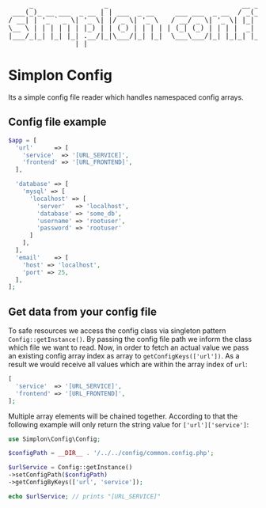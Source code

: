 <pre>
     _                 _                                __ _       
 ___(_)_ __ ___  _ __ | | ___  _ __     ___ ___  _ __  / _(_) __ _ 
/ __| | '_ ` _ \| '_ \| |/ _ \| '_ \   / __/ _ \| '_ \| |_| |/ _` |
\__ \ | | | | | | |_) | | (_) | | | | | (_| (_) | | | |  _| | (_| |
|___/_|_| |_| |_| .__/|_|\___/|_| |_|  \___\___/|_| |_|_| |_|\__, |
                |_|                                          |___/ 
</pre>

# Simplon Config

Its a simple config file reader which handles namespaced config arrays.

## Config file example

```php
$app = [
  'url'      => [
    'service'  => '[URL_SERVICE]',
    'frontend' => '[URL_FRONTEND]',
  ],

  'database' => [
    'mysql' => [
      'localhost' => [
        'server'   => 'localhost',
        'database' => 'some_db',
        'username' => 'rootuser',
        'password' => 'rootuser'
      ]
    ],
  ],
  'email'    => [
    'host' => 'localhost',
    'port' => 25,
  ],
];
```

## Get data from your config file

To safe resources we access the config class via singleton pattern ```Config::getInstance()```. By passing the config file path we inform the class which file we want to read. Now, in order to fetch an actual value we pass an existing config array index as array to ```getConfigKeys(['url'])```. As a result we would receive all values which are within the array index of ```url```:

```php
[
  'service'  => '[URL_SERVICE]',
  'frontend' => '[URL_FRONTEND]',
];
```

Multiple array elements will be chained together. According to that the following example will only return the string value for ```['url']['service']```:

```php
use Simplon\Config\Config;

$configPath = __DIR__ . '/../../config/common.config.php';

$urlService = Config::getInstance()
->setConfigPath($configPath)
->getConfigByKeys(['url', 'service']);

echo $urlService; // prints "[URL_SERVICE]"
```